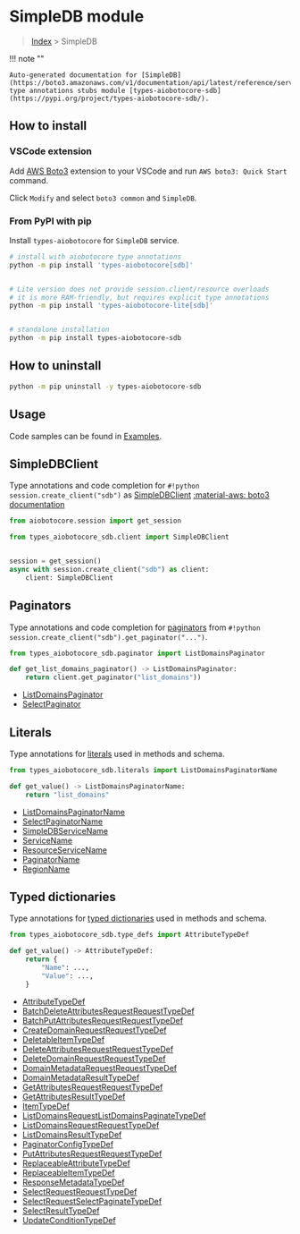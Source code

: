 # SimpleDB module

> [Index](../README.md) > SimpleDB


!!! note ""

    Auto-generated documentation for [SimpleDB](https://boto3.amazonaws.com/v1/documentation/api/latest/reference/services/sdb.html#SimpleDB)
    type annotations stubs module [types-aiobotocore-sdb](https://pypi.org/project/types-aiobotocore-sdb/).

## How to install

### VSCode extension

Add [AWS Boto3](https://marketplace.visualstudio.com/items?itemName=Boto3typed.boto3-ide)
extension to your VSCode and run `AWS boto3: Quick Start` command.

Click `Modify` and select `boto3 common` and `SimpleDB`.

### From PyPI with pip

Install `types-aiobotocore` for `SimpleDB` service.

```bash
# install with aiobotocore type annotations
python -m pip install 'types-aiobotocore[sdb]'


# Lite version does not provide session.client/resource overloads
# it is more RAM-friendly, but requires explicit type annotations
python -m pip install 'types-aiobotocore-lite[sdb]'


# standalone installation
python -m pip install types-aiobotocore-sdb
```



## How to uninstall

```bash
python -m pip uninstall -y types-aiobotocore-sdb
```

## Usage

Code samples can be found in [Examples](./usage.md).

## SimpleDBClient

Type annotations and code completion for  `#!python session.create_client("sdb")` as [SimpleDBClient](./client.md)
[:material-aws: boto3 documentation](https://boto3.amazonaws.com/v1/documentation/api/latest/reference/services/sdb.html#SimpleDB.Client)

```python title="Usage example"
from aiobotocore.session import get_session

from types_aiobotocore_sdb.client import SimpleDBClient


session = get_session()
async with session.create_client("sdb") as client:
    client: SimpleDBClient
```


## Paginators

Type annotations and code completion for
[paginators](./paginators.md)
from `#!python session.create_client("sdb").get_paginator("...")`.

```python title="Usage example"
from types_aiobotocore_sdb.paginator import ListDomainsPaginator

def get_list_domains_paginator() -> ListDomainsPaginator:
    return client.get_paginator("list_domains"))
```

- [ListDomainsPaginator](./paginators.md#listdomainspaginator)
- [SelectPaginator](./paginators.md#selectpaginator)








## Literals

Type annotations for [literals](./literals.md) used in methods and schema.

```python title="Usage example"
from types_aiobotocore_sdb.literals import ListDomainsPaginatorName

def get_value() -> ListDomainsPaginatorName:
    return "list_domains"
```

- [ListDomainsPaginatorName](./literals.md#listdomainspaginatorname)
- [SelectPaginatorName](./literals.md#selectpaginatorname)
- [SimpleDBServiceName](./literals.md#simpledbservicename)
- [ServiceName](./literals.md#servicename)
- [ResourceServiceName](./literals.md#resourceservicename)
- [PaginatorName](./literals.md#paginatorname)
- [RegionName](./literals.md#regionname)




## Typed dictionaries

Type annotations for [typed dictionaries](./type_defs.md) used in methods and schema.

```python title="Usage example"
from types_aiobotocore_sdb.type_defs import AttributeTypeDef

def get_value() -> AttributeTypeDef:
    return {
        "Name": ...,
        "Value": ...,
    }
```

- [AttributeTypeDef](./type_defs.md#attributetypedef)
- [BatchDeleteAttributesRequestRequestTypeDef](./type_defs.md#batchdeleteattributesrequestrequesttypedef)
- [BatchPutAttributesRequestRequestTypeDef](./type_defs.md#batchputattributesrequestrequesttypedef)
- [CreateDomainRequestRequestTypeDef](./type_defs.md#createdomainrequestrequesttypedef)
- [DeletableItemTypeDef](./type_defs.md#deletableitemtypedef)
- [DeleteAttributesRequestRequestTypeDef](./type_defs.md#deleteattributesrequestrequesttypedef)
- [DeleteDomainRequestRequestTypeDef](./type_defs.md#deletedomainrequestrequesttypedef)
- [DomainMetadataRequestRequestTypeDef](./type_defs.md#domainmetadatarequestrequesttypedef)
- [DomainMetadataResultTypeDef](./type_defs.md#domainmetadataresulttypedef)
- [GetAttributesRequestRequestTypeDef](./type_defs.md#getattributesrequestrequesttypedef)
- [GetAttributesResultTypeDef](./type_defs.md#getattributesresulttypedef)
- [ItemTypeDef](./type_defs.md#itemtypedef)
- [ListDomainsRequestListDomainsPaginateTypeDef](./type_defs.md#listdomainsrequestlistdomainspaginatetypedef)
- [ListDomainsRequestRequestTypeDef](./type_defs.md#listdomainsrequestrequesttypedef)
- [ListDomainsResultTypeDef](./type_defs.md#listdomainsresulttypedef)
- [PaginatorConfigTypeDef](./type_defs.md#paginatorconfigtypedef)
- [PutAttributesRequestRequestTypeDef](./type_defs.md#putattributesrequestrequesttypedef)
- [ReplaceableAttributeTypeDef](./type_defs.md#replaceableattributetypedef)
- [ReplaceableItemTypeDef](./type_defs.md#replaceableitemtypedef)
- [ResponseMetadataTypeDef](./type_defs.md#responsemetadatatypedef)
- [SelectRequestRequestTypeDef](./type_defs.md#selectrequestrequesttypedef)
- [SelectRequestSelectPaginateTypeDef](./type_defs.md#selectrequestselectpaginatetypedef)
- [SelectResultTypeDef](./type_defs.md#selectresulttypedef)
- [UpdateConditionTypeDef](./type_defs.md#updateconditiontypedef)

